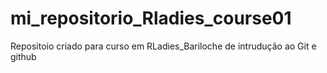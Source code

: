 # mi_repositorio_Rladies_course01
Repositoio criado para curso em RLadies_Bariloche de intrudução ao Git e github
